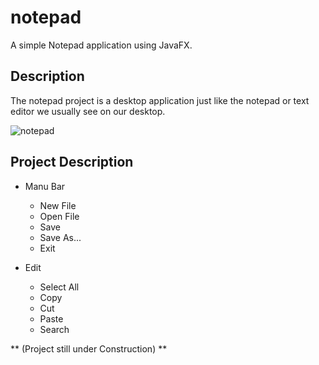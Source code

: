 # notepad

A simple Notepad application using JavaFX.

## Description
The notepad project is a desktop application just like the notepad or text editor we usually see on our desktop. 

![notepad](https://user-images.githubusercontent.com/67132358/218599534-f87670f7-9a94-4a9b-a93b-d7765f3a863c.png)

## Project Description
 - Manu Bar
    - New File
    - Open File
    - Save
    - Save As...
    - Exit
  
 - Edit
    - Select All
    - Copy
    - Cut
    - Paste
    - Search

** (Project still under Construction) ** 
